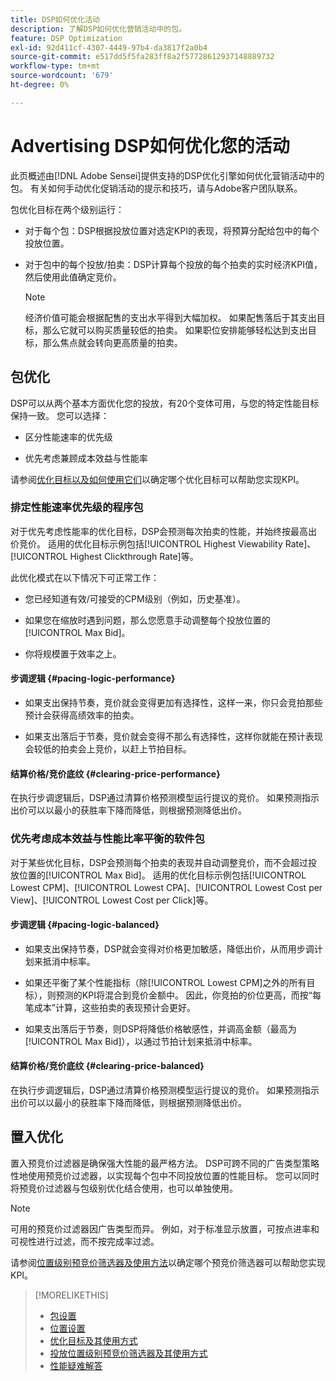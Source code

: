 ```yaml
---
title: DSP如何优化活动
description: 了解DSP如何优化营销活动中的包。
feature: DSP Optimization
exl-id: 92d411cf-4307-4449-97b4-da3817f2a0b4
source-git-commit: e517dd5f5fa283ff8a2f57728612937148889732
workflow-type: tm+mt
source-wordcount: '679'
ht-degree: 0%

---
```


# Advertising DSP如何优化您的活动

此页概述由[!DNL Adobe Sensei]提供支持的DSP优化引擎如何优化营销活动中的包。 有关如何手动优化促销活动的提示和技巧，请与Adobe客户团队联系。<!-- add link to trading playbook if we add it to help -->

包优化目标在两个级别运行：

* 对于每个包：DSP根据投放位置对选定KPI的表现，将预算分配给包中的每个投放位置。

* 对于包中的每个投放/拍卖：DSP计算每个投放的每个拍卖的实时经济KPI值，然后使用此值确定竞价。

  >[!NOTE]
  >
  >经济价值可能会根据配售的支出水平得到大幅加权。 如果配售落后于其支出目标，那么它就可以购买质量较低的拍卖。 如果职位安排能够轻松达到支出目标，那么焦点就会转向更高质量的拍卖。

## 包优化

DSP可以从两个基本方面优化您的投放，有20个变体可用，与您的特定性能目标保持一致。 您可以选择：

* 区分性能速率的优先级

* 优先考虑兼顾成本效益与性能率

请参阅[优化目标以及如何使用它们](optimization-goals.md)以确定哪个优化目标可以帮助您实现KPI。

### 排定性能速率优先级的程序包

对于优先考虑性能率的优化目标，DSP会预测每次拍卖的性能，并始终按最高出价竞价。 适用的优化目标示例包括[!UICONTROL Highest Viewability Rate]、[!UICONTROL Highest Clickthrough Rate]等。

此优化模式在以下情况下可正常工作：

* 您已经知道有效/可接受的CPM级别（例如，历史基准）。

* 如果您在缩放时遇到问题，那么您愿意手动调整每个投放位置的[!UICONTROL Max Bid]。

* 你将规模置于效率之上。

#### 步调逻辑 {#pacing-logic-performance}

* 如果支出保持节奏，竞价就会变得更加有选择性，这样一来，你只会竞拍那些预计会获得高绩效率的拍卖。

* 如果支出落后于节奏，竞价就会变得不那么有选择性，这样你就能在预计表现会较低的拍卖会上竞价，以赶上节拍目标。

#### 结算价格/竞价底纹 {#clearing-price-performance}

在执行步调逻辑后，DSP通过清算价格预测模型运行提议的竞价。 如果预测指示出价可以以最小的获胜率下降而降低，则根据预测降低出价。

### 优先考虑成本效益与性能比率平衡的软件包

对于某些优化目标，DSP会预测每个拍卖的表现并自动调整竞价，而不会超过投放位置的[!UICONTROL Max Bid]。 适用的优化目标示例包括[!UICONTROL Lowest CPM]、[!UICONTROL Lowest CPA]、[!UICONTROL Lowest Cost per View]、[!UICONTROL Lowest Cost per Click]等。

#### 步调逻辑 {#pacing-logic-balanced}

* 如果支出保持节奏，DSP就会变得对价格更加敏感，降低出价，从而用步调计划来抵消中标率。

* 如果还平衡了某个性能指标（除[!UICONTROL Lowest CPM]之外的所有目标），则预测的KPI将混合到竞价金额中。 因此，你竞拍的价位更高，而按“每笔成本”计算，这些拍卖的表现预计会更好。

* 如果支出落后于节奏，则DSP将降低价格敏感性，并调高金额（最高为[!UICONTROL Max Bid]），以通过节拍计划来抵消中标率。

#### 结算价格/竞价底纹 {#clearing-price-balanced}

在执行步调逻辑后，DSP通过清算价格预测模型运行提议的竞价。 如果预测指示出价可以以最小的获胜率下降而降低，则根据预测降低出价。

## 置入优化

置入预竞价过滤器是确保强大性能的最严格方法。 DSP可跨不同的广告类型策略性地使用预竞价过滤器，以实现每个包中不同投放位置的性能目标。 您可以同时将预竞价过滤器与包级别优化结合使用，也可以单独使用。

>[!NOTE]
>
>可用的预竞价过滤器因广告类型而异。 例如，对于标准显示放置，可按点进率和可视性进行过滤，而不按完成率过滤。

请参阅[位置级别预竞价筛选器及使用方法](optimization-pre-bid-filters.md)以确定哪个预竞价筛选器可以帮助您实现KPI。

>[!MORELIKETHIS]
>
>* [包设置](/help/dsp/campaign-management/packages/package-settings.md)
>* [位置设置](/help/dsp/campaign-management/placements/placement-settings.md)
>* [优化目标及其使用方式](optimization-goals.md)
>* [投放位置级别预竞价筛选器及其使用方式](optimization-pre-bid-filters.md)
>* [性能疑难解答](/help/dsp/optimization/troubleshooting-performance.md)
